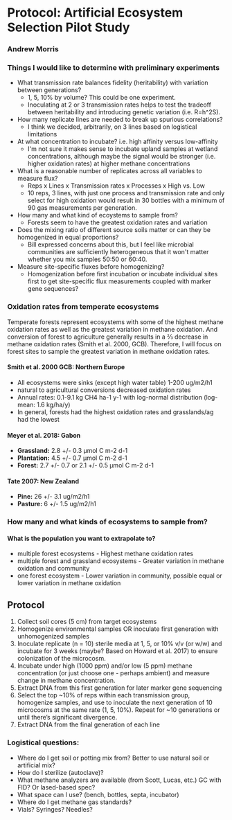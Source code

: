# Protocol: Artificial Ecosystem Selection Pilot Study

###  Andrew Morris

### Things I would like to determine with preliminary experiments
- What transmission rate balances fidelity (heritability) with variation between generations?
  - 1, 5, 10% by volume? This could be one experiment.
  - Inoculating at 2 or 3 transmission rates helps to test the tradeoff between heritability and introducing genetic variation (i.e. R=h^2S).
- How many replicate lines are needed to break up spurious correlations?
  - I think we decided, arbitrarily, on 3 lines based on logistical limitations
- At what concentration to incubate? i.e. high affinity versus low-affinity
  - I'm not sure it makes sense to incubate upland samples at wetland concentrations, although maybe the signal would be stronger (i.e. higher oxidation rates) at higher methane concentrations
- What is a reasonable number of replicates across all variables to measure flux?
  - Reps x Lines x Transmission rates x Processes x High vs. Low
  - 10 reps, 3 lines, with just one process and transmission rate and only select for high oxidation would result in 30 bottles with a minimum of 90 gas measurements per generation.
- How many and what kind of ecoystems to sample from?
  - Forests seem to have the greatest oxidation rates and variation
- Does the mixing ratio of different source soils matter or can they be homogenized in equal proportions?
  - Bill expressed concerns about this, but I feel like microbial communities are sufficiently heterogeneous that it won't matter whether you mix samples 50:50 or 60:40.
- Measure site-specific fluxes before homogenizing?
  - Homogenization before first incubation or incubate individual sites first to get site-specific flux measurements coupled with marker gene sequences?

### Oxidation rates from temperate ecosystems

Temperate forests represent ecosystems with some of the highest methane oxidation rates as well as the greatest variation in methane oxidation. And conversion of forest to agriculture generally results in a ⅔ decrease in methane oxidation rates (Smith et al. 2000, GCB). Therefore, I will focus on forest sites to sample the greatest variation in methane oxidation rates.

#### Smith et al. 2000 GCB: Northern Europe
- All ecosystems were sinks (except high water table) 1-200 ug/m2/h1
- natural to agricultural conversions decreased oxidation rates
- Annual rates: 0.1-9.1 kg CH4 ha-1 y-1 with log-normal distribution (log-mean: 1.6 kg/ha/y)
- In general, forests had the highest oxidation rates and grasslands/ag had the lowest

#### Meyer et al. 2018: Gabon
- __Grassland:__ 2.8 +/- 0.3 µmol C m-2 d-1
- __Plantation:__ 4.5 +/- 0.7 µmol C m-2 d-1
- __Forest:__ 2.7 +/- 0.7 or 2.1 +/- 0.5 µmol C m-2 d-1

#### Tate 2007: New Zealand
- __Pine:__ 26 +/- 3.1 ug/m2/h1
- __Pasture:__ 6 +/- 1.5 ug/m2/h1


### How many and what kinds of ecosystems to sample from?
#### What is the population you want to extrapolate to?
- multiple forest ecosystems - Highest methane oxidation rates
- multiple forest and grassland ecosystems - Greater variation in methane oxidation and community
- one forest ecosystem - Lower variation in community, possible equal or lower variation in methane oxidation

## Protocol
1. Collect soil cores (5 cm) from target ecosystems
1. Homogenize environmental samples OR inoculate first generation with unhomogenized samples
2. Inoculate replicate (n = 10) sterile media at 1, 5, or 10% v/v (or w/w) and incubate for 3 weeks (maybe? Based on Howard et al. 2017) to ensure colonization of the microcosm.
3. Incubate under high (1000 ppm) and/or low (5 ppm) methane concentration (or just choose one - perhaps ambient) and measure change in methane concentration.
4. Extract DNA from this first generation for later marker gene sequencing
5. Select the top ~10% of reps within each transmission group, homogenize samples, and use to inoculate the next generation of 10 microcosms at the same rate (1, 5, 10%).
Repeat for ~10 generations or until there’s significant divergence.
6. Extract DNA from the final generation of each line

### Logistical questions:
- Where do I get soil or potting mix from? Better to use natural soil or artificial mix?
- How do I sterilize (autoclave)?
- What methane analyzers are available (from Scott, Lucas, etc.) GC with FID? Or lased-based spec?
- What space can I use? (bench, bottles, septa, incubator)
- Where do I get methane gas standards?
- Vials? Syringes? Needles?
